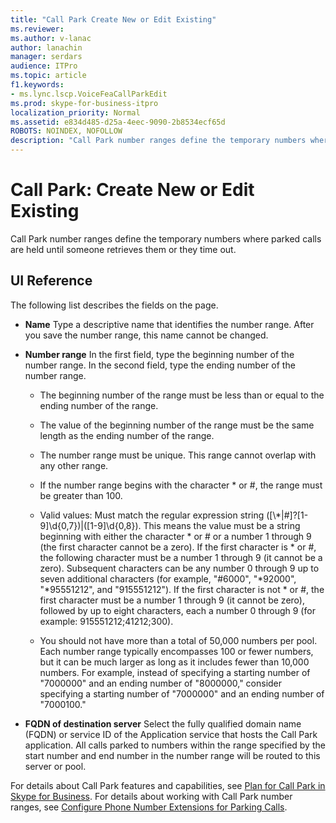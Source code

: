 ```yaml
---
title: "Call Park Create New or Edit Existing"
ms.reviewer: 
ms.author: v-lanac
author: lanachin
manager: serdars
audience: ITPro
ms.topic: article
f1.keywords:
- ms.lync.lscp.VoiceFeaCallParkEdit
ms.prod: skype-for-business-itpro
localization_priority: Normal
ms.assetid: e834d485-d25a-4eec-9090-2b8534ecf65d
ROBOTS: NOINDEX, NOFOLLOW
description: "Call Park number ranges define the temporary numbers where parked calls are held until someone retrieves them or they time out."
---
```


# Call Park: Create New or Edit Existing

Call Park number ranges define the temporary numbers where parked calls are held until someone retrieves them or they time out.

## UI Reference

The following list describes the fields on the page.

- **Name** Type a descriptive name that identifies the number range. After you save the number range, this name cannot be changed.

- **Number range** In the first field, type the beginning number of the number range. In the second field, type the ending number of the number range.

  - The beginning number of the range must be less than or equal to the ending number of the range.

  - The value of the beginning number of the range must be the same length as the ending number of the range.

  - The number range must be unique. This range cannot overlap with any other range.

  - If the number range begins with the character \* or #, the range must be greater than 100.

  - Valid values: Must match the regular expression string ([\\*|#]?[1-9]\d{0,7})|([1-9]\d{0,8}). This means the value must be a string beginning with either the character \* or # or a number 1 through 9 (the first character cannot be a zero). If the first character is \* or #, the following character must be a number 1 through 9 (it cannot be a zero). Subsequent characters can be any number 0 through 9 up to seven additional characters (for example, "#6000", "\*92000", "\*95551212", and "915551212"). If the first character is not \* or #, the first character must be a number 1 through 9 (it cannot be zero), followed by up to eight characters, each a number 0 through 9 (for example: 915551212;41212;300).

  - You should not have more than a total of 50,000 numbers per pool. Each number range typically encompasses 100 or fewer numbers, but it can be much larger as long as it includes fewer than 10,000 numbers. For example, instead of specifying a starting number of "7000000" and an ending number of "8000000," consider specifying a starting number of "7000000" and an ending number of "7000100."

- **FQDN of destination server** Select the fully qualified domain name (FQDN) or service ID of the Application service that hosts the Call Park application. All calls parked to numbers within the range specified by the start number and end number in the number range will be routed to this server or pool.

For details about Call Park features and capabilities, see [Plan for Call Park in Skype for Business](../../../plan-your-deployment/enterprise-voice-solution/call-park.md). For details about working with Call Park number ranges, see [Configure Phone Number Extensions for Parking Calls](https://technet.microsoft.com/library/fbf97624-9587-42a6-b276-1b69c574a74d.aspx).


